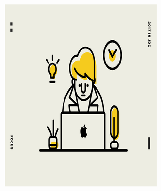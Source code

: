 <!DOCTYPE html>
<html>
<body>

<img src="jd170122.gif" alt="Girl in a jacket" width="500" height="600">

</body>
</html>
